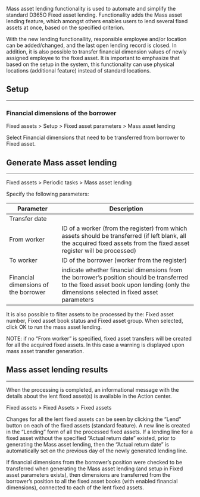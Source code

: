 
Mass asset lending functionality is used to automate and simplify the standard D365O Fixed asset lending. Functionality adds the Mass asset lending feature, which amongst others enables users to lend several fixed assets at once, based on the specified criterion.

With the new lending functionallity, responsible employee and/or location can be added/changed, and the last open lending record is closed. In addition, it is also possible to transfer financial dimension values of newly assigned employee to the fixed asset. It is important to emphasize that based on the setup in the system, this functionality can use physical locations (additional feature) instead of standard locations. 

## **Setup**
---

### Financial dimensions of the borrower

Fixed assets > Setup > Fixed asset parameters > Mass asset lending

Select Financial dimensions that need to be transferred from borrower to Fixed asset. 

## **Generate Mass asset lending**
---

Fixed assets > Periodic tasks > Mass asset lending

Specify the following parameters:


|**Parameter**| **Description** |
|--|--|
|Transfer date  |  |
|From worker  |ID of a worker (from the register) from which assets should be transferred (if left blank,  all the acquired fixed assets from the fixed asset register will be processed)  |
|To worker  |ID of the borrower (worker from the register)  |
|Financial dimensions of the borrower  |indicate whether financial dimensions from the borrower’s position should be transferred to the fixed asset book upon lending (only the dimensions selected in fixed asset parameters  |


It is also possible to filter assets to be processed by the: Fixed asset number, Fixed asset book status and Fixed asset group. When selected, click OK to run the mass asset lending.

NOTE: if no “From worker” is specified, fixed asset transfers will be created for all the acquired fixed assets. In this case a warning is displayed upon mass asset transfer generation.

## **Mass asset lending results**
---

When the processing is completed, an informational message with the details about the lent fixed asset(s) is available in the Action center.

Fixed assets > Fixed Assets > Fixed assets

Changes for all the lent fixed assets can be seen by clicking the “Lend” button on each of the fixed assets (standard feature). A new line is created in the “Lending” form of all the processed fixed assets. If a lending line for a fixed asset without the specified “Actual return date” existed, prior to generating the Mass asset lending, then the “Actual return date” is automatically set on the previous day of the newly generated lending line.

If financial dimensions from the borrower’s position were checked to be transferred when generating the Mass asset lending (and setup in Fixed asset parameters exists), then dimensions are transferred from the borrower’s position to all the fixed asset books (with enabled financial dimensions), connected to each of the lent fixed assets.